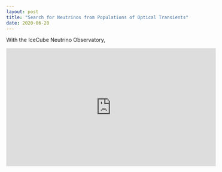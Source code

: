 ```yaml
---
layout: post
title: "Search for Neutrinos from Populations of Optical Transients"
date: 2020-06-20
---
```

With the IceCube Neutrino Observatory,

<iframe width="560" height="315" src="https://www.youtube.com/embed/8bpw8a0jsTs" frameborder="0" allow="accelerometer; autoplay; encrypted-media; gyroscope; picture-in-picture" allowfullscreen></iframe>